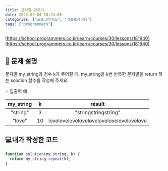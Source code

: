 ```yaml
---
title: 문자열 곱하기
date: 2023-09-04 18:24:00
categories: ["프로그래머스", "기초트레이닝"]
tags: ["programmers"]
---
```


[https://school.programmers.co.kr/learn/courses/30/lessons/181940](https://school.programmers.co.kr/learn/courses/30/lessons/181940)

## 📔 문제 설명

문자열 my_string과 정수 k가 주어질 때, my_string을 k번 반복한 문자열을 return 하는 solution 함수를 작성해 주세요.

💡 입출력 예

| my_string |  k  |                  result                  |
| :-------: | :-: | :--------------------------------------: |
| "string"  |  3  |           "stringstringstring"           |
|  "love"   | 10  | lovelovelovelovelovelovelovelovelovelove |

## 💻내가 작성한 코드

```js
function solution(my_string, k) {
  return my_string.repeat(k);
}
```
